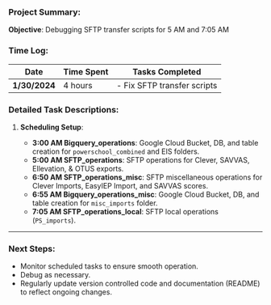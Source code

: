 ### Project Summary:

**Objective**: Debugging SFTP transfer scripts for 5 AM and 7:05 AM

### Time Log:

| **Date**       | **Time Spent** | **Tasks Completed**                                     |
|----------------|----------------|---------------------------------------------------------|
| **1/30/2024**  |  4 hours       | - Fix SFTP transfer scripts       |

### Detailed Task Descriptions:


1. **Scheduling Setup**:

   - **3:00 AM Bigquery_operations**: Google Cloud Bucket, DB, and table creation for `powerschool_combined` and EIS folders.
   - **5:00 AM SFTP_operations**: SFTP operations for Clever, SAVVAS, Ellevation, & OTUS exports. 
   - **6:50 AM SFTP_operations_misc**: SFTP miscellaneous operations for Clever Imports, EasyIEP Import, and SAVVAS scores.
   - **6:55 AM Bigquery_operations_misc**: Google Cloud Bucket, DB, and table creation for `misc_imports` folder.
   - **7:05 AM SFTP_operations_local**: SFTP local operations (`PS_imports`).

---

### Next Steps:
- Monitor scheduled tasks to ensure smooth operation.
- Debug as necessary.
- Regularly update version controlled code and documentation (README) to reflect ongoing changes.
